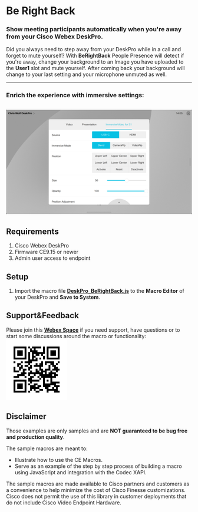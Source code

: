 # Be Right Back
### Show meeting participants automatically when you're away from your Cisco Webex DeskPro.

Did you always need to step away from your DeskPro while in a call and forget to mute yourself? 
With **BeRightBack** People Presence will detect if you're away, change your background to an Image you have uploaded to the **User1** slot and mute yourself.
After coming back your background will change to your last setting and your microphone unmuted as well.

---
### Enrich the experience with immersive settings: 
![Immersive settings](https://github.com/ChrisW0lf/webex-room-customization/blob/main/DeskPro_ImmersiveComposing/images/immersiveVideo.png)
---

## Requirements
1. Cisco Webex DeskPro
2. Firmware CE9.15 or newer
4. Admin user access to endpoint

## Setup
1. Import the macro file **[DeskPro_BeRightBack.js](https://github.com/ChrisW0lf/webex-room-customization/blob/main/DeskPro_BeRightBack/DeskPro_BeRightBack.js)** to the **Macro Editor** of your DeskPro and **Save to System**.

## Support&Feedback
Please join this **[Webex Space](https://eurl.io/#Fvo7JcAkQ)** if you need support, have questions or to start some discussions around the macro or functionality:
![QRCodeToWebexSpace](https://github.com/ChrisW0lf/webex-room-customization/blob/main/DeskPro_ImmersiveComposing/images/webexSpaceQR.png)

## Disclaimer
Those examples are only samples and are **NOT guaranteed to be bug free and production quality**.

The sample macros are meant to:
- Illustrate how to use the CE Macros.
- Serve as an example of the step by step process of building a macro using JavaScript and integration with the Codec XAPI.

The sample macros are made available to Cisco partners and customers as a convenience to help minimize the cost of Cisco Finesse customizations. Cisco does not permit the use of this library in customer deployments that do not include Cisco Video Endpoint Hardware.
